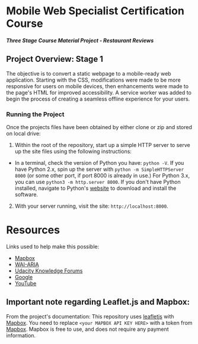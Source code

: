 # Mobile Web Specialist Certification Course

#### _Three Stage Course Material Project - Restaurant Reviews_

## Project Overview: Stage 1

The objective is to convert a static webpage to a mobile-ready web application. Starting with the CSS, modifications were made to be more responsive for users on mobile devices, then enhancements were made to the page's HTML for improved accessibility. A service worker was added to begin the process of creating a seamless offline experience for your users.

### Running the Project

Once the projects files have been obtained by either clone or zip and stored on local drive:
1. Within the root of the repository, start up a simple HTTP server to serve up the site files using the following instructions:

* In a terminal, check the version of Python you have: `python -V`. If you have Python 2.x, spin up the server with `python -m SimpleHTTPServer 8000` (or some other port, if port 8000 is already in use.) For Python 3.x, you can use `python3 -m http.server 8000`. If you don't have Python installed, navigate to Python's [website](https://www.python.org/) to download and install the software.

2. With your server running, visit the site: `http://localhost:8000`.

# Resources

Links used to help make this possible:

* [Mapbox](https://www.mapbox.com/)
* [WAI-ARIA](https://www.w3.org/TR/wai-aria-practices/#intro)
* [Udacity Knowledge Forums](https://knowledge.udacity.com/?nanodegree=5ccda402-496f-11e8-b4ff-439352d5243c)
* [Google](https://www.google.com/)
* [YouTube](https://www.youtube.com/)


## Important note regarding Leaflet.js and Mapbox:

From the project's documentation:
This repository uses [leafletjs](https://leafletjs.com/) with [Mapbox](https://www.mapbox.com/). You need to replace `<your MAPBOX API KEY HERE>` with a token from [Mapbox](https://www.mapbox.com/). Mapbox is free to use, and does not require any payment information.
